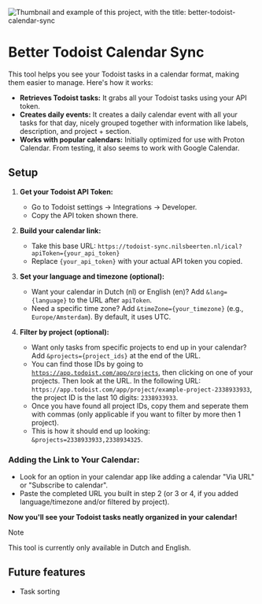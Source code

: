 ![Thumbnail and example of this project, with the title: better-todoist-calendar-sync](https://github.com/user-attachments/assets/4dbafda0-f67e-48e0-b3f4-0966d81cee35)

# Better Todoist Calendar Sync
This tool helps you see your Todoist tasks in a calendar format, making them easier to manage. Here's how it works:

* **Retrieves Todoist tasks:** It grabs all your Todoist tasks using your API token.
* **Creates daily events:** It creates a daily calendar event with all your tasks for that day, nicely grouped together with information like labels, description, and project + section.
* **Works with popular calendars:** Initially optimized for use with Proton Calendar. From testing, it also seems to work with Google Calendar.

## Setup

1. **Get your Todoist API Token:**
    * Go to Todoist settings -> Integrations -> Developer.
    * Copy the API token shown there.

2. **Build your calendar link:**
    * Take this base URL: `https://todoist-sync.nilsbeerten.nl/ical?apiToken={your_api_token}`
    * Replace `{your_api_token}` with your actual API token you copied.

3. **Set your language and timezone (optional):**
    * Want your calendar in Dutch (nl) or English (en)? Add `&lang={language}` to the URL after `apiToken`.
    * Need a specific time zone? Add `&timeZone={your_timezone}` (e.g., `Europe/Amsterdam`). By default, it uses UTC.
  
4. **Filter by project (optional):**
	 * Want only tasks from specific projects to end up in your calendar? Add `&projects={project_ids}` at the end of the URL.
	 * You can find those IDs by going to [`https://app.todoist.com/app/projects`](https://app.todoist.com/app/projects), then clicking on one of your projects. Then look at the URL. In the following URL: `https://app.todoist.com/app/project/example-project-2338933933`, the project ID is the last 10 digits: `2338933933`.
	 * Once you have found all project IDs, copy them and seperate them with commas (only applicable if you want to filter by more then 1 project).
    * This is how it should end up looking: `&projects=2338933933,2338934325`.

### Adding the Link to Your Calendar:

* Look for an option in your calendar app like adding a calendar "Via URL" or "Subscribe to calendar".
* Paste the completed URL you built in step 2 (or 3 or 4, if you added language/timezone and/or filtered by project).

**Now you'll see your Todoist tasks neatly organized in your calendar!**

> [!NOTE] 
> This tool is currently only available in Dutch and English.

## Future features
* Task sorting
